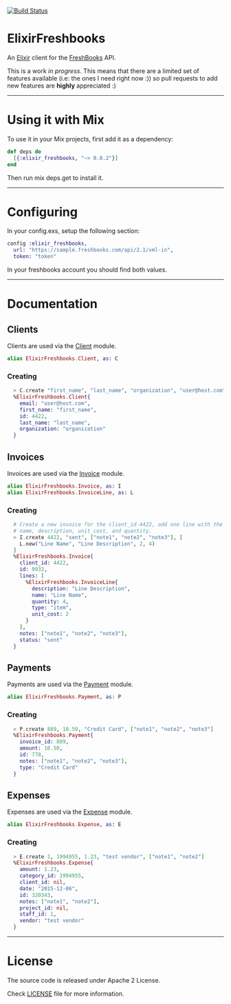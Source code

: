 [![Build Status](https://travis-ci.org/marcelog/elixir_freshbooks.svg)](https://travis-ci.org/marcelog/elixir_freshbooks)

# ElixirFreshbooks

An [Elixir](http://elixir-lang.org/) client for the [FreshBooks](http://freshbooks.com) API.

This is a work *in progress*. This means that there are a limited set of features available (i.e:
the ones I need right now :)) so pull requests to add new features are **highly** appreciated :)

----

# Using it with Mix

To use it in your Mix projects, first add it as a dependency:

```elixir
def deps do
  [{:elixir_freshbooks, "~> 0.0.2"}]
end
```
Then run mix deps.get to install it.

----

# Configuring
In your config.exs, setup the following section:

```elixir
config :elixir_freshbooks,
  url: "https://sample.freshbooks.com/api/2.1/xml-in",
  token: "token"
```

In your freshbooks account you should find both values.

----

# Documentation

## Clients

Clients are used via the [Client](https://github.com/marcelog/elixir_freshbooks/blob/master/lib/elixir_freshbooks/client.ex) module.

```elixir
alias ElixirFreshbooks.Client, as: C
```

### Creating
```elixir
  > C.create "first_name", "last_name", "organization", "user@host.com"
  %ElixirFreshbooks.Client{
    email: "user@host.com",
    first_name: "first_name",
    id: 4422,
    last_name: "last_name",
    organization: "organization"
  }
```

## Invoices

Invoices are used via the [Invoice](https://github.com/marcelog/elixir_freshbooks/blob/master/lib/elixir_freshbooks/invoice.ex) module.

```elixir
alias ElixirFreshbooks.Invoice, as: I
alias ElixirFreshbooks.InvoiceLine, as: L
```

### Creating
```elixir
  # Create a new invoice for the client_id 4422, add one line with the given
  # name, description, unit_cost, and quantity.
  > I.create 4422, "sent", ["note1", "note2", "note3"], [
    L.new("Line Name", "Line Description", 2, 4)
  ]
  %ElixirFreshbooks.Invoice{
    client_id: 4422,
    id: 9932,
    lines: [
      %ElixirFreshbooks.InvoiceLine{
        description: "Line Description",
        name: "Line Name",
        quantity: 4,
        type: "item",
        unit_cost: 2
      }
    ],
    notes: ["note1", "note2", "note3"],
    status: "sent"
  }
```

## Payments

Payments are used via the [Payment](https://github.com/marcelog/elixir_freshbooks/blob/master/lib/elixir_freshbooks/payment.ex) module.

```elixir
alias ElixirFreshbooks.Payment, as: P
```

### Creating
```elixir
  > P.create 889, 10.50, "Credit Card", ["note1", "note2", "note3"]
  %ElixirFreshbooks.Payment{
    invoice_id: 889,
    amount: 10.50,
    id: 778,
    notes: ["note1", "note2", "note3"],
    type: "Credit Card"
  }
```

## Expenses

Expenses are used via the [Expense](https://github.com/marcelog/elixir_freshbooks/blob/master/lib/elixir_freshbooks/expense.ex) module.

```elixir
alias ElixirFreshbooks.Expense, as: E
```

### Creating
```elixir
  > E.create 1, 1994955, 1.23, "test vendor", ["note1", "note2"]
  %ElixirFreshbooks.Expense{
    amount: 1.23,
    category_id: 1994955,
    client_id: nil,
    date: "2015-12-06",
    id: 320343,
    notes: ["note1", "note2"],
    project_id: nil,
    staff_id: 1,
    vendor: "test vendor"
  }
```
----

# License
The source code is released under Apache 2 License.

Check [LICENSE](https://github.com/marcelog/elixir_freshbooks/blob/master/LICENSE) file for more information.
